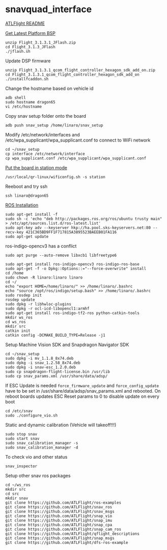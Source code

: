 # snavquad_interface

[ATLFlight README](https://github.com/ATLFlight/ATLFlightDocs/blob/master/README.md)

[Get Latest Platform BSP](https://support.intrinsyc.com/projects/snapdragon-flight/wiki/Get_and_install_the_latest_platform_BSP)

```
unzip Flight_3.1.3.1_JFlash.zip
cd Flight_3.1.3_JFlash
./jflash.sh
```

Update DSP firmware
```
unzip Flight_3.1.3.1_qcom_flight_controller_hexagon_sdk_add_on.zip
cd Flight_3.1.3.1_qcom_flight_controller_hexagon_sdk_add_on
./installfcaddon.sh
```

Change the hostname based on vehicle id
```
adb shell
sudo hostname dragon65
vi /etc/hostname
```

Copy snav setup folder onto the board
```
adb push snav_setup /home/linaro/snav_setup

```

Modify /etc/network/interfaces and /etc/wpa_supplicant/wpa_supplicant.conf to connect to WiFi network
```
cd ~/snav_setup
cp interface /etc/network/interface
cp wpa_supplicant.conf /etc/wpa_supplicant/wpa_supplicant.conf
```

[Put the board in station mode](https://docs.px4.io/en/flight_controller/snapdragon_flight_advanced.html#wifi-settings)
```
/usr/local/qr-linux/wificonfig.sh -s station
```

Reeboot and try ssh 
```
ssh linaro@dragon65
```

[ROS Installation](https://github.com/ATLFlight/ATLFlightDocs/blob/master/SnapdragonROSInstallation.md)
```
sudo apt-get install -f
sudo sh -c 'echo "deb http://packages.ros.org/ros/ubuntu trusty main" > /etc/apt/sources.list.d/ros-latest.list'
sudo apt-key adv --keyserver hkp://ha.pool.sks-keyservers.net:80 --recv-key 421C365BD9FF1F717815A3895523BAEEB01FA116
sudo apt-get update
```

ros-indigo-opencv3 has a conflict
```
sudo apt purge --auto-remove libxcb1 libfreetype6
```

```
sudo apt-get install ros-indigo-opencv3 ros-indigo-ros-base
sudo apt-get -f -o Dpkg::Options::="--force-overwrite" install
cd /home
sudo chown -R linaro:linaro linaro
cd ~/
echo "export HOME=/home/linaro/" >> /home/linaro/.bashrc
echo "source /opt/ros/indigo/setup.bash" >> /home/linaro/.bashrc
sudo rosdep init
rosdep update
sudo dpkg -r libhwloc-plugins
sudo dpkg -r ocl-icd-libopencl1:armhf
sudo apt-get install ros-indigo-tf2-ros python-catkin-tools
mkdir ws_ros
cd ws_ros
mkdir src
catkin init
catkin config -DCMAKE_BUILD_TYPE=Release -j1
```

Setup Machine Vision SDK and Snapdragon Navigator SDK
```
cd ~/snav_setup
sudo dpkg -i mv_1.1.8_8x74.deb
sudo dpkg -i snav_1.2.58_8x74.deb
sudo dpkg -i snav-esc_1.2.0.deb
sudo cp snapdragon-flight-license.bin /usr/lib
sudo cp snav_params.xml /usr/share/data/adsp/
```

If ESC Update is needed `force_firmware_update` and `force_config_update` have to be set in /usr/share/data/adsp/snav_params.xml and rebooted. On reboot boards updates ESC
Reset params to 0 to disable update on every boot

```
cd /etc/snav
sudo ./configure_vio.sh
```

Static and dynamic calibration (Vehicle will takeoff!!!)
```
sudo stop snav
sudo start snav
sudo snav_calibration_manager -s
sudo snav_calibration_manager -d
```

To check vio and other status
```
snav_inspector
```

Setup other snav ros packages
```
cd ~/ws_ros
mkdir src
cd src
mkdir snav
git clone https://github.com/ATLFlight/ros-examples
git clone https://github.com/ATLFlight/snav_ros
git clone https://github.com/ATLFlight/snav_msgs
git clone https://github.com/ATLFlight/snap_vio
git clone https://github.com/ATLFlight/snap_imu
git clone https://github.com/ATLFlight/snap_cpa
git clone https://github.com/ATLFlight/snap_cam_ros
git clone https://github.com/ATLFlight/qflight_descriptions
git clone https://github.com/ATLFlight/snap_msgs
git clone https://github.com/ATLFlight/dfs-ros-example
```
